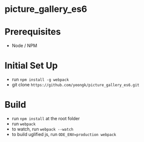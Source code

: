 # picture_gallery_es6

Prerequisites
=============
* Node / NPM


Initial Set Up
==============
* run `npm install -g webpack`
* git clone `https://github.com/yeongk/picture_gallery_es6.git`


Build
=====
* run `npm install` at the root folder
* run `webpack`
* to watch, run `webpack --watch`
* to build uglified js, run `ODE_ENV=production webpack`




